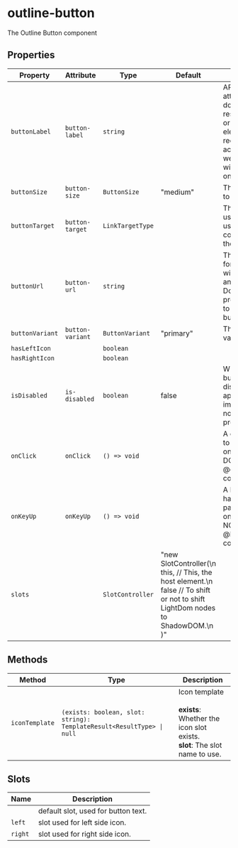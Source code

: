 # outline-button

The Outline Button component

## Properties

| Property        | Attribute        | Type             | Default                                          | Description                                      |
|-----------------|------------------|------------------|--------------------------------------------------|--------------------------------------------------|
| `buttonLabel`   | `button-label`   | `string`         |                                                  | ARIA label attribute to pass down to the resulting button or a<br />element. This is required for accessibility if we use a button<br />with an icon only. |
| `buttonSize`    | `button-size`    | `ButtonSize`     | "medium"                                         | The button size to use.                          |
| `buttonTarget`  | `button-target`  | `LinkTargetType` |                                                  | The target to use for a link, used in conjunction with the url attribute. |
| `buttonUrl`     | `button-url`     | `string`         |                                                  | The url to use for a link. This will render an anchor element.<br />Do not set this prop if you want to render a button element. |
| `buttonVariant` | `button-variant` | `ButtonVariant`  | "primary"                                        | The button style variant to use.                 |
| `hasLeftIcon`   |                  | `boolean`        |                                                  |                                                  |
| `hasRightIcon`  |                  | `boolean`        |                                                  |                                                  |
| `isDisabled`    | `is-disabled`    | `boolean`        | false                                            | Whether the button is disabled. Only applies to<br />implementations not using the url property |
| `onClick`       | `onClick`        | `() => void`     |                                                  | A click handler to be passed only to onClick. DO NOT USE @click on this component. |
| `onKeyUp`       | `onKeyUp`        | `() => void`     |                                                  | A keyUp handler to be passed to the onKeyUp. DO NOT USE @keyup on this component. |
| `slots`         |                  | `SlotController` | "new SlotController(\n    this, // This, the host element.\n    false // To shift or not to shift LightDom nodes to ShadowDOM.\n  )" |                                                  |

## Methods

| Method         | Type                                             | Description                                      |
|----------------|--------------------------------------------------|--------------------------------------------------|
| `iconTemplate` | `(exists: boolean, slot: string): TemplateResult<ResultType> \| null` | Icon template<br /><br />**exists**: Whether the icon slot exists.<br />**slot**: The slot name to use. |

## Slots

| Name    | Description                         |
|---------|-------------------------------------|
|         | default slot, used for button text. |
| `left`  | slot used for left side icon.       |
| `right` | slot used for right side icon.      |
